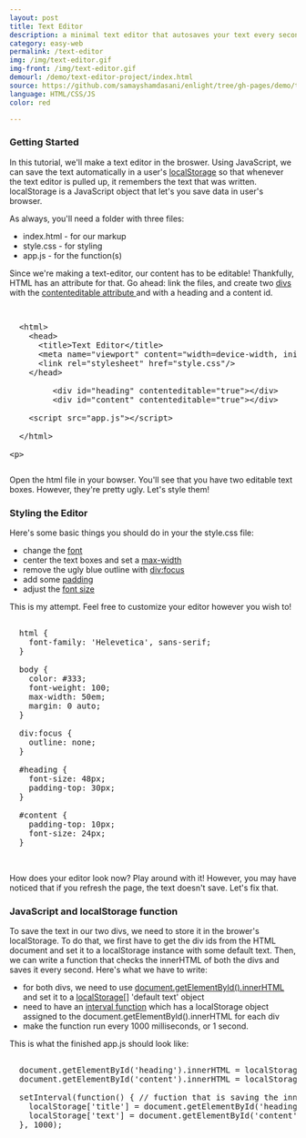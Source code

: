 ```yaml
---
layout: post
title: Text Editor
description: a minimal text editor that autosaves your text every second
category: easy-web
permalink: /text-editor
img: /img/text-editor.gif
img-front: /img/text-editor.gif
demourl: /demo/text-editor-project/index.html
source: https://github.com/samayshamdasani/enlight/tree/gh-pages/demo/text-editor-project
language: HTML/CSS/JS
color: red

---
```

### Getting Started

In this tutorial, we'll make a text editor in the broswer. Using JavaScript, we can save the text automatically in a user's <a href="https://developer.mozilla.org/en-US/docs/Web/API/Window/localStorage" class="underline">localStorage</a> so that whenever the text editor is pulled up, it remembers the text that was written. localStorage is a JavaScript object that let's you save data in user's browser. 

As always, you'll need a folder with three files: 

   - index.html - for our markup
   - style.css - for styling
   - app.js - for the function(s)
 
Since we're making a text-editor, our content has to be editable! Thankfully, HTML has an attribute for that. Go ahead: link the files, and create two <a href="http://www.w3schools.com/tags/tag_div.asp" class="underline">divs</a> with the <a href="http://www.w3schools.com/tags/att_global_contenteditable.asp" class="underline">contenteditable attribute </a>and with a heading and a content id. 

<pre class="prettyprint"><xmp>
  <html>
	<head>
	  <title>Text Editor</title>
	  <meta name="viewport" content="width=device-width, initial-scale=1">
	  <link rel="stylesheet" href="style.css"/>
	</head>

		 <div id="heading" contenteditable="true"></div>
		 <div id="content" contenteditable="true"></div>

	<script src="app.js"></script>

  </html>

</xmp></pre>

Open the html file in your bowser. You'll see that you have two editable text boxes. However, they're pretty ugly. Let's style them!

### Styling the Editor

Here's some basic things you should do in your the style.css file:
 
- change the <a href="http://www.w3schools.com/cssref/pr_font_font-family.asp" class="underline">font</a>
- center the text boxes and set a <a href="http://www.w3schools.com/cssref/pr_dim_max-width.asp" class="underline">max-width</a>
- remove the ugly blue outline with <a href="http://www.w3schools.com/cssref/sel_focus.asp" class="underline">div:focus</a>
- add some <a href="http://www.w3schools.com/css/css_padding.asp" class="underline">padding</a>
- adjust the <a href="http://www.w3schools.com/cssref/pr_font_font-size.asp" class="underline">font size</a>

This is my attempt. Feel free to customize your editor however you wish to!

<pre class="prettyprint">

  html {
    font-family: 'Helevetica', sans-serif;
  }

  body {
    color: #333;
    font-weight: 100;
    max-width: 50em;
    margin: 0 auto;
  }

  div:focus {
    outline: none;
  }

  #heading {
    font-size: 48px;
    padding-top: 30px;
  }

  #content {
    padding-top: 10px;
    font-size: 24px;
  }


</pre>

How does your editor look now? Play around with it! However, you may have noticed that if you refresh the page, the text doesn't save. Let's fix that.

### JavaScript and localStorage function


To save the text in our two divs, we need to store it in the brower's localStorage. To do that, we first have to get the div ids from the HTML document and set it to a localStorage instance with some default text. Then, we can write a function that checks the innerHTML of both the divs and saves it every second. Here's what we have to write:


- for both divs, we need to use <a href="http://www.w3schools.com/jsref/met_document_getelementbyid.asp" class="underline">document.getElementById().innerHTML</a> and set it to a <a  href="http://www.w3schools.com/html/html5_webstorage.asp" class="underline">localStorage[]</a> 'default text' object 
- need to have an <a href="http://www.w3schools.com/jsref/met_win_setinterval.asp" class="underline">interval function</a> which has a localStorage object assigned to the document.getElementById().innerHTML for each div
- make the function run every 1000 milliseconds, or 1 second.

This is what the finished app.js should look like:

<pre class="prettyprint">

  document.getElementById('heading').innerHTML = localStorage['title'] || 'Just Write'; // default text
  document.getElementById('content').innerHTML = localStorage['text'] || 'This text is automatically saved every second :) '; // default text

  setInterval(function() { // fuction that is saving the innerHTML of the div
	localStorage['title'] = document.getElementById('heading').innerHTML; // heading div
	localStorage['text'] = document.getElementById('content').innerHTML; // content div
  }, 1000);
	
</pre>
